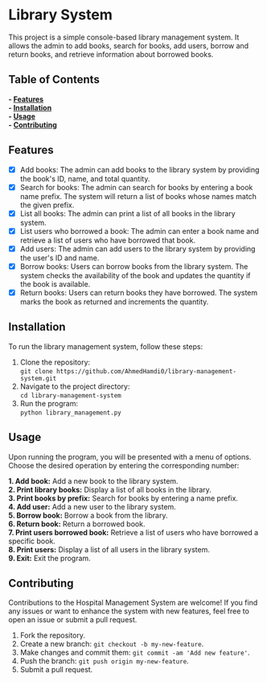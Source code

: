# Library System

This project is a simple console-based library management system. It allows the admin to add books, search for books, add users, borrow and return books, and retrieve information about borrowed books.

## Table of Contents

**- [Features](#features)**<br/>
**- [Installation](Installation)**<br/>
**- [Usage](#usage)**<br/>
**- [Contributing](#contributing)**<br/>

## Features

- [x] Add books: The admin can add books to the library system by providing the book's ID, name, and total quantity.
- [x] Search for books: The admin can search for books by entering a book name prefix. The system will return a list of books whose names match the given prefix.
- [x] List all books: The admin can print a list of all books in the library system.
- [x] List users who borrowed a book: The admin can enter a book name and retrieve a list of users who have borrowed that book.
- [x] Add users: The admin can add users to the library system by providing the user's ID and name.
- [x] Borrow books: Users can borrow books from the library system. The system checks the availability of the book and updates the quantity if the book is available.
- [x] Return books: Users can return books they have borrowed. The system marks the book as returned and increments the quantity.

## Installation

To run the library management system, follow these steps:

1. Clone the repository: <br/>
`git clone https://github.com/AhmedHamdi0/library-management-system.git`
2. Navigate to the project directory: <br/>
`cd library-management-system`
3. Run the program: <br/>
`python library_management.py`

## Usage

Upon running the program, you will be presented with a menu of options. Choose the desired operation by entering the corresponding number:

**1. Add book:** Add a new book to the library system.<br/>
**2. Print library books:** Display a list of all books in the library.<br/>
**3. Print books by prefix:** Search for books by entering a name prefix.<br/>
**4. Add user:** Add a new user to the library system.<br/>
**5. Borrow book:** Borrow a book from the library.<br/>
**6. Return book:** Return a borrowed book.<br/>
**7. Print users borrowed book:** Retrieve a list of users who have borrowed a specific book.<br/>
**8. Print users:** Display a list of all users in the library system.<br/>
**9. Exit:** Exit the program.<br/>

## Contributing

Contributions to the Hospital Management System are welcome! If you find any issues or want to enhance the system with new features, feel free to open an issue or submit a pull request.

1. Fork the repository.
2. Create a new branch: `git checkout -b my-new-feature`.
3. Make changes and commit them: `git commit -am 'Add new feature'`.
4. Push the branch: `git push origin my-new-feature`.
5. Submit a pull request.

